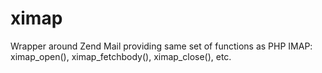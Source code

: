 # ximap
Wrapper around Zend Mail providing same set of functions as PHP IMAP: ximap_open(), ximap_fetchbody(), ximap_close(), etc.
